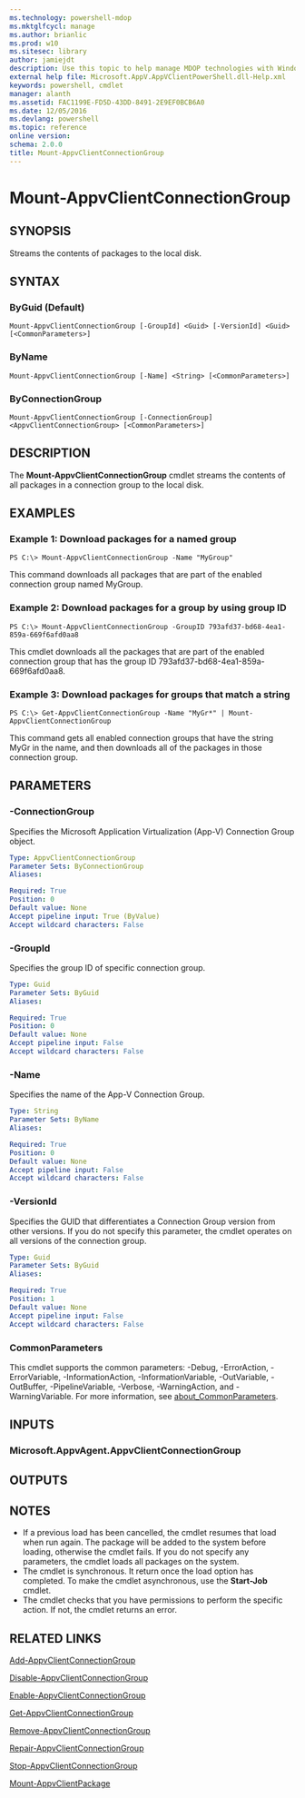 ```yaml
---
ms.technology: powershell-mdop
ms.mktglfcycl: manage
ms.author: brianlic
ms.prod: w10
ms.sitesec: library
author: jamiejdt
description: Use this topic to help manage MDOP technologies with Windows PowerShell.
external help file: Microsoft.AppV.AppVClientPowerShell.dll-Help.xml
keywords: powershell, cmdlet
manager: alanth 
ms.assetid: FAC1199E-FD5D-43DD-8491-2E9EF0BCB6A0
ms.date: 12/05/2016
ms.devlang: powershell
ms.topic: reference
online version: 
schema: 2.0.0
title: Mount-AppvClientConnectionGroup
---
```


# Mount-AppvClientConnectionGroup

## SYNOPSIS
Streams the contents of packages to the local disk.

## SYNTAX

### ByGuid (Default)
```
Mount-AppvClientConnectionGroup [-GroupId] <Guid> [-VersionId] <Guid> [<CommonParameters>]
```

### ByName
```
Mount-AppvClientConnectionGroup [-Name] <String> [<CommonParameters>]
```

### ByConnectionGroup
```
Mount-AppvClientConnectionGroup [-ConnectionGroup] <AppvClientConnectionGroup> [<CommonParameters>]
```

## DESCRIPTION
The **Mount-AppvClientConnectionGroup** cmdlet streams the contents of all packages in a connection group to the local disk.

## EXAMPLES

### Example 1: Download packages for a named group
```
PS C:\> Mount-AppvClientConnectionGroup -Name "MyGroup"
```

This command downloads all packages that are part of the enabled connection group named MyGroup.

### Example 2: Download packages for a group by using group ID
```
PS C:\> Mount-AppvClientConnectionGroup -GroupID 793afd37-bd68-4ea1-859a-669f6afd0aa8
```

This cmdlet downloads all the packages that are part of the enabled connection group that has the group ID 793afd37-bd68-4ea1-859a-669f6afd0aa8.

### Example 3: Download packages for groups that match a string
```
PS C:\> Get-AppvClientConnectionGroup -Name "MyGr*" | Mount-AppvClientConnectionGroup
```

This command gets all enabled connection groups that have the string MyGr in the name, and then downloads all of the packages in those connection group.

## PARAMETERS

### -ConnectionGroup
Specifies the Microsoft Application Virtualization (App-V) Connection Group object.

```yaml
Type: AppvClientConnectionGroup
Parameter Sets: ByConnectionGroup
Aliases: 

Required: True
Position: 0
Default value: None
Accept pipeline input: True (ByValue)
Accept wildcard characters: False
```

### -GroupId
Specifies the group ID of specific connection group.

```yaml
Type: Guid
Parameter Sets: ByGuid
Aliases: 

Required: True
Position: 0
Default value: None
Accept pipeline input: False
Accept wildcard characters: False
```

### -Name
Specifies the name of the App-V Connection Group.

```yaml
Type: String
Parameter Sets: ByName
Aliases: 

Required: True
Position: 0
Default value: None
Accept pipeline input: False
Accept wildcard characters: False
```

### -VersionId
Specifies the GUID that differentiates a Connection Group version from other versions.
If you do not specify this parameter, the cmdlet operates on all versions of the connection group.

```yaml
Type: Guid
Parameter Sets: ByGuid
Aliases: 

Required: True
Position: 1
Default value: None
Accept pipeline input: False
Accept wildcard characters: False
```

### CommonParameters
This cmdlet supports the common parameters: -Debug, -ErrorAction, -ErrorVariable, -InformationAction, -InformationVariable, -OutVariable, -OutBuffer, -PipelineVariable, -Verbose, -WarningAction, and -WarningVariable. For more information, see [about_CommonParameters](http://go.microsoft.com/fwlink/?LinkID=113216).

## INPUTS

### Microsoft.AppvAgent.AppvClientConnectionGroup

## OUTPUTS

## NOTES
* If a previous load has been cancelled, the cmdlet resumes that load when run again. The package will be added to the system before loading, otherwise the cmdlet fails. If you do not specify any parameters, the cmdlet loads all packages on the system.
* The cmdlet is synchronous. It return once the load option has completed. To make the cmdlet asynchronous, use the **Start-Job** cmdlet.
* The cmdlet checks that you have permissions to perform the specific action. If not, the cmdlet returns an error.

## RELATED LINKS

[Add-AppvClientConnectionGroup](./Add-AppvClientConnectionGroup.md)

[Disable-AppvClientConnectionGroup](./Disable-AppvClientConnectionGroup.md)

[Enable-AppvClientConnectionGroup](./Enable-AppvClientConnectionGroup.md)

[Get-AppvClientConnectionGroup](./Get-AppvClientConnectionGroup.md)

[Remove-AppvClientConnectionGroup](./Remove-AppvClientConnectionGroup.md)

[Repair-AppvClientConnectionGroup](./Repair-AppvClientConnectionGroup.md)

[Stop-AppvClientConnectionGroup](./Stop-AppvClientConnectionGroup.md)

[Mount-AppvClientPackage](./Mount-AppvClientPackage.md)


